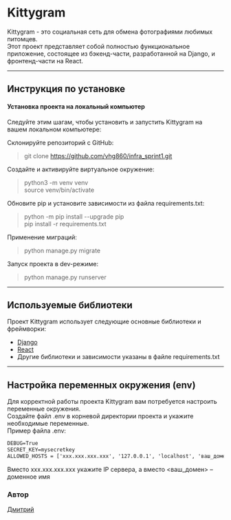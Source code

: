 # Kittygram

Kittygram - это социальная сеть для обмена фотографиями любимых питомцев.\
Этот проект представляет собой полностью функциональное приложение, состоящее из бэкенд-части, разработанной на Django, и фронтенд-части на React.
***
## Инструкция по установке
#### Установка проекта на локальный компьютер
Следуйте этим шагам, чтобы установить и запустить Kittygram на вашем локальном компьютере:

Склонируйте репозиторий с GitHub:
>    git clone https://github.com/vhg860/infra_sprint1.git

Создайте и активируйте виртуальное окружение:
>    python3 -m venv venv\
>    source venv/bin/activate

Обновите pip и установите зависимости из файла requirements.txt:
>    python -m pip install --upgrade pip\
>    pip install -r requirements.txt

Применение миграций:
>    python manage.py migrate

Запуск проекта в dev-режиме:
>    python manage.py runserver
***
## Используемые библиотеки

Проект Kittygram использует следующие основные библиотеки и фреймворки:

- [Django](https://www.djangoproject.com/)
- [React](https://reactjs.org/)
- Другие библиотеки и зависимости указаны в файле requirements.txt
***
## Настройка переменных окружения (env)

Для корректной работы проекта Kittygram вам потребуется настроить переменные окружения.\
Создайте файл .env в корневой директории проекта и укажите необходимые переменные.\
Пример файла .env:
```html
DEBUG=True
SECRET_KEY=mysecretkey
ALLOWED_HOSTS = ['xxx.xxx.xxx.xxx', '127.0.0.1', 'localhost', 'ваш_домен']
```
 Вместо xxx.xxx.xxx.xxx укажите IP сервера, а вместо <ваш_домен> – доменное имя
### Автор
[Дмитрий](https://github.com/vhg860)
